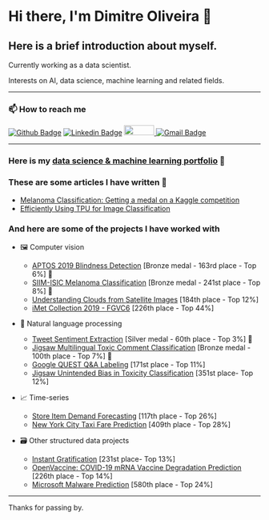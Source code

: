 # Hi there, I'm Dimitre Oliveira 👋

## Here is a brief introduction about myself.

Currently working as a data scientist.

Interests on AI, data science, machine learning and related fields.

---

### 📫 How to reach me 
[![Github Badge](https://img.shields.io/badge/-Github-000?style=flat-square&logo=Github&logoColor=white)](https://github.com/dimitreOliveira)
[![Linkedin Badge](https://img.shields.io/badge/-LinkedIn-blue?style=flat-square&logo=Linkedin&logoColor=white)](https://www.linkedin.com/in/dimitre-oliveira-7a1a0113a/)
<a href="https://www.kaggle.com/dimitreoliveira">
  <img src="https://www.dataapplab.com/wp-content/uploads/2017/06/kaggle-logo-gray-300.png" width="60px" height="20px">
</a>
[![Gmail Badge](https://img.shields.io/badge/-Gmail-c14438?style=flat-square&logo=Gmail&logoColor=white)](mailto:dimitreandrew@gmail.com)

---

### Here is my [data science & machine learning portfolio](https://github.com/dimitreOliveira/MachineLearning) :robot:

### These are some articles I have written :pencil:
- [Melanoma Classification: Getting a medal on a Kaggle competition](https://medium.com/analytics-vidhya/melanoma-classification-getting-a-medal-on-a-kaggle-competition-4e4ebf1a16b9)
- [Efficiently Using TPU for Image Classification](https://medium.com/swlh/efficiently-using-tpu-for-image-classification-ed20d2970893)

### And here are some of the projects I have worked with

- :framed_picture: Computer vision
  - [APTOS 2019 Blindness Detection](https://github.com/dimitreOliveira/APTOS2019BlindnessDetection) [Bronze medal - 163rd place - Top 6%] :3rd_place_medal:
  - [SIIM-ISIC Melanoma Classification](https://github.com/dimitreOliveira/melanoma-classification) [Bronze medal - 241st place - Top 8%] :3rd_place_medal:
  - [Understanding Clouds from Satellite Images](https://github.com/dimitreOliveira/UnderstandingCloudsFromSatelliteImages) [184th place - Top 12%]
  - [iMet Collection 2019 - FGVC6](https://github.com/dimitreOliveira/iMet-Collection-2019-FGVC6) [226th place - Top 44%]

- :page_facing_up: Natural language processing
  - [Tweet Sentiment Extraction](https://github.com/dimitreOliveira/Tweet-Sentiment-Extraction) [Silver medal - 60th place - Top 3%] :2nd_place_medal:
  - [Jigsaw Multilingual Toxic Comment Classification](https://github.com/dimitreOliveira/Jigsaw-Multilingual-Toxic-Comment-Classification) [Bronze medal - 100th place - Top 7%] :3rd_place_medal:
  - [Google QUEST Q&A Labeling](https://github.com/dimitreOliveira/Google-QUEST-QA-Labeling) [171st place - Top 11%]
  - [Jigsaw Unintended Bias in Toxicity Classification](https://github.com/dimitreOliveira/Jigsaw-UnintendedBiasInToxicityClassification) [351st place- Top 12%]

- :chart_with_upwards_trend: Time-series
  - [Store Item Demand Forecasting](https://github.com/dimitreOliveira/StoreItemDemand) [117th place - Top 26%]
  - [New York City Taxi Fare Prediction](https://github.com/dimitreOliveira/NewYorkCityTaxiFare) [409th place - Top 28%]
  
- :card_file_box: Other structured data projects
  - [Instant Gratification](https://github.com/dimitreOliveira/InstantGratification) [231st place- Top 13%]
  - [OpenVaccine: COVID-19 mRNA Vaccine Degradation Prediction](https://github.com/dimitreOliveira/COVID-19-Vaccine-Degradation-Prediction) [226th place - Top 14%]
  - [Microsoft Malware Prediction](https://github.com/dimitreOliveira/MicrosoftMalwarePrediction) [580th place - Top 24%]

---

Thanks for passing by.

